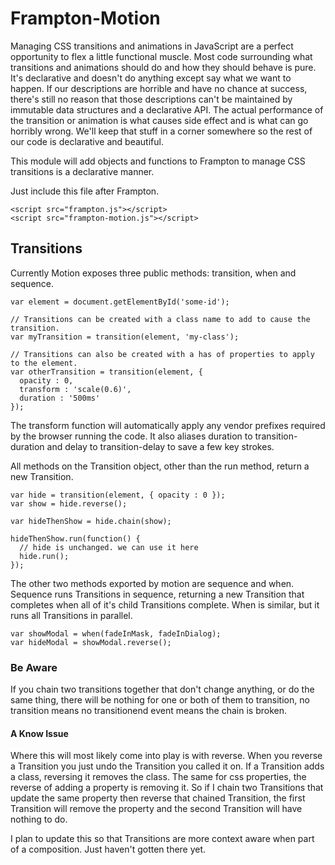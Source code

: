 # Frampton-Motion

Managing CSS transitions and animations in JavaScript are a perfect opportunity to flex a little functional muscle. Most code surrounding what transitions and animations should do and how they should behave is pure. It's declarative and doesn't do anything except say what we want to happen. If our descriptions are horrible and have no chance at success, there's still no reason that those descriptions can't be maintained by immutable data structures and a declarative API. The actual performance of the transition or animation is what causes side effect and is what can go horribly wrong. We'll keep that stuff in a corner somewhere so the rest of our code is declarative and beautiful.

This module will add objects and functions to Frampton to manage CSS transitions is a declarative manner.

Just include this file after Frampton.

```
<script src="frampton.js"></script>
<script src="frampton-motion.js"></script>
```

## Transitions

Currently Motion exposes three public methods: transition, when and sequence.

```
var element = document.getElementById('some-id');

// Transitions can be created with a class name to add to cause the transition.
var myTransition = transition(element, 'my-class');

// Transitions can also be created with a has of properties to apply to the element.
var otherTransition = transition(element, {
  opacity : 0,
  transform : 'scale(0.6)',
  duration : '500ms'
});
```

The transform function will automatically apply any vendor prefixes required by the browser running the code. It also aliases duration to transition-duration and delay to transition-delay to save a few key strokes.

All methods on the Transition object, other than the run method, return a new Transition.

```
var hide = transition(element, { opacity : 0 });
var show = hide.reverse();

var hideThenShow = hide.chain(show);

hideThenShow.run(function() {
  // hide is unchanged. we can use it here
  hide.run();
});
```

The other two methods exported by motion are sequence and when. Sequence runs Transitions in sequence, returning a new Transition that completes when all of it's child Transitions complete. When is similar, but it runs all Transitions in parallel.

```
var showModal = when(fadeInMask, fadeInDialog);
var hideModal = showModal.reverse();
```

### Be Aware

If you chain two transitions together that don't change anything, or do the same thing, there will be nothing for one or both of them to transition, no transition means no transitionend event means the chain is broken.

#### A Know Issue

Where this will most likely come into play is with reverse. When you reverse a Transition you just undo the Transition you called it on. If a Transition adds a class, reversing it removes the class. The same for css properties, the reverse of adding a property is removing it. So if I chain two Transitions that update the same property then reverse that chained Transition, the first Transition will remove the property and the second Transition will have nothing to do.

I plan to update this so that Transitions are more context aware when part of a composition. Just haven't gotten there yet.